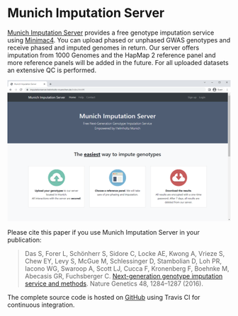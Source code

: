 # Munich Imputation Server


[Munich Imputation Server](http://146.107.169.108:8082) provides a free genotype imputation service using [Minimac4](http://genome.sph.umich.edu/wiki/Minimac4). You can upload phased or unphased GWAS genotypes and receive phased and imputed genomes in return. Our server offers imputation from 1000 Genomes and the HapMap 2 reference panel and more reference panels will be added in the future. For all uploaded datasets an extensive QC is performed.

![](images/munich_imputation_server.png)

Please cite this paper if you use Munich Imputation Server in your publication:

> Das S, Forer L, Schönherr S, Sidore C, Locke AE, Kwong A, Vrieze S, Chew EY, Levy S, McGue M, Schlessinger D, Stambolian D, Loh PR, Iacono WG, Swaroop A, Scott LJ, Cucca F, Kronenberg F, Boehnke M, Abecasis GR, Fuchsberger C. [Next-generation genotype imputation service and methods](https://www.ncbi.nlm.nih.gov/pubmed/27571263). Nature Genetics 48, 1284–1287 (2016).


The complete source code is hosted on [GitHub](https://github.com/genepi/imputationserver/) using Travis CI for continuous integration.
